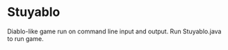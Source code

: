 Stuyablo
========

Diablo-like game run on command line input and output.  Run Stuyablo.java to run game.
